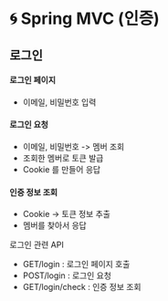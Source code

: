 # 🌀 Spring MVC (인증)

## 로그인
#### 로그인 페이지
   + 이메일, 비밀번호 입력
#### 로그인 요청
   + 이메일, 비밀번호 -> 멤버 조회
   + 조회한 멤버로 토큰 발급
   + Cookie 를 만들어 응답
#### 인증 정보 조회
   + Cookie -> 토큰 정보 추출
   + 멤버를 찾아서 응답

로그인 관련 API
+ GET/login : 로그인 페이지 호출
+ POST/login : 로그인 요청
+ GET/login/check : 인증 정보 조회

